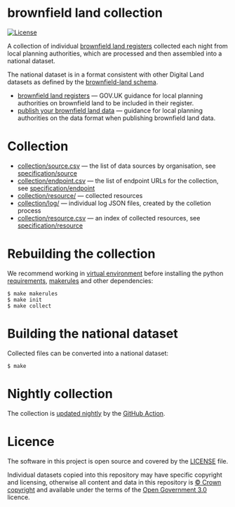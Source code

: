 # brownfield land collection

[![License](https://img.shields.io/github/license/mashape/apistatus.svg)](https://github.com/digital-land/brownfield-land/blob/master/LICENSE)

A collection of individual [brownfield land registers](https://www.gov.uk/guidance/brownfield-land-registers) collected each night from local planning authorities, which are processed and then assembled into a national dataset.

The national dataset is in a format consistent with other Digital Land datasets as defined by the [brownfield-land schema](https://digital-land.github.io/specification/schema/brownfield-land/).

* [brownfield land registers](https://www.gov.uk/guidance/brownfield-land-registers) — GOV.UK guidance for local planning authorities on brownfield land to be included in their register.
* [publish your brownfield land data](https://www.gov.uk/government/publications/brownfield-land-registers-data-standard/publish-your-brownfield-land-data) — guidance for local planning authorities on the data format when publishing brownfield land data.

# Collection

* [collection/source.csv](collection/source.csv) — the list of data sources by organisation, see [specification/source](https://digital-land.github.io/specification/schema/source/)
* [collection/endpoint.csv](collection/endpoint.csv) — the list of endpoint URLs for the collection, see [specification/endpoint](https://digital-land.github.io/specification/schema/endpoint)
* [collection/resource/](collection/resource/) — collected resources
* [collection/log/](collection/log/) — individual log JSON files, created by the colletion process
* [collection/resource.csv](collection/resource.csv) — an index of collected resources, see [specification/resource](https://digital-land.github.io/specification/schema/resource)

# Rebuilding the collection

We recommend working in [virtual environment](http://docs.python-guide.org/en/latest/dev/virtualenvs/) before installing the python [requirements](requirements.txt), [makerules](https://github.com/digital-land/makerules) and other dependencies:

    $ make makerules
    $ make init
    $ make collect

# Building the national dataset

Collected files can be converted into a national dataset:

    $ make

# Nightly collection

The collection is [updated nightly](https://github.com/digital-land/brownfield-land-collection/actions) by the [GitHub Action](.github/workflows/run.yml).

# Licence

The software in this project is open source and covered by the [LICENSE](LICENSE) file.

Individual datasets copied into this repository may have specific copyright and licensing, otherwise all content and data in this repository is
[© Crown copyright](http://www.nationalarchives.gov.uk/information-management/re-using-public-sector-information/copyright-and-re-use/crown-copyright/)
and available under the terms of the [Open Government 3.0](https://www.nationalarchives.gov.uk/doc/open-government-licence/version/3/) licence.
